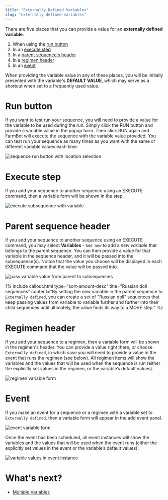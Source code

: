 ```yaml
---
title: "Externally Defined Variables"
slug: "externally-defined-variables"
---
```


There are five places that you can provide a value for an **externally defined variable**:
1. When using the [run button](#run-button)
2. In an [execute step](#execute-step)
3. In a [parent sequence's header](#parent-sequence-header)
4. In a [regimen header](#regimen-header)
5. In an [event](#event)

When providing the variable value in any of these places, you will be initially presented with the variable's **DEFAULT VALUE**, which may serve as a shortcut when set to a frequently used value.

# Run button

If you want to test run your sequence, you will need to provide a value for the variable to be used during the run. Simply click the <span class="fb-button fb-orange">RUN</span> button and provide a variable value in the popup form. Then click <span class="fb-button fb-orange">RUN</span> again and FarmBot will execute the sequence with the variable value provided. You can test run your sequence as many times as you want with the same or different variable values each time.

![sequence run button with location selection](_images/sequence_run_button_with_location_selection.png)

# Execute step

If you add your sequence to another sequence using an <span class="fb-step fb-execute">EXECUTE</span> command, then a variable form will be shown in the step.

![execute subsequence with variable](_images/execute_subsequence_with_variable.png)

# Parent sequence header

If you add your sequence to another sequence using an <span class="fb-step fb-execute">EXECUTE</span> command, you may select **Variables** - `Add new` to add a *new variable* that belongs to the parent sequence. You can then provide a value for that variable in the sequence header, and it will be passed into the subsequence(s). Notice that the value you choose will be displayed in each <span class="fb-step fb-execute">EXECUTE</span> command that the value will be passed into.

![pass variable value from parent to subsequences](_images/pass_variables.png)

{%
include callout.html
type="sort-amount-desc"
title="Russian doll sequences"
content="By setting the new variable in the parent sequence to `Externally defined`, you can create a set of \"Russian doll\" sequences that keep passing values from variable to variable further and further into their child sequences until ultimately, the value finds its way to a <span class='fb-step fb-move-absolute'>MOVE</span> step."
%}

# Regimen header

If you add your sequence to a regimen, then a variable form will be shown in the regimen's header. You can provide a value right there, or choose `Externally defined`, in which case you will need to provide a value in the event that runs the regimen (see below). All regimen items will show the variables and the values that will be used when the sequence is run (either the explicitly set values in the regimen, or the variable’s default values).

![regimen variable form](_images/regimen_variable_form.png)

# Event

If you make an event for a sequence or a regimen with a variable set to `Externally defined`, then a variable form will appear in the add event panel.

![event variable form](_images/event_variable_form.png)

Once the event has been scheduled, all event instances will show the variables and the values that will be used when the event runs (either the explicitly set values in the event or the variable’s default values).

![variable values in event instance](_images/variable_values_in_event.png)

# What's next?

 * [Multiple Variables](multiple-variables.md)
